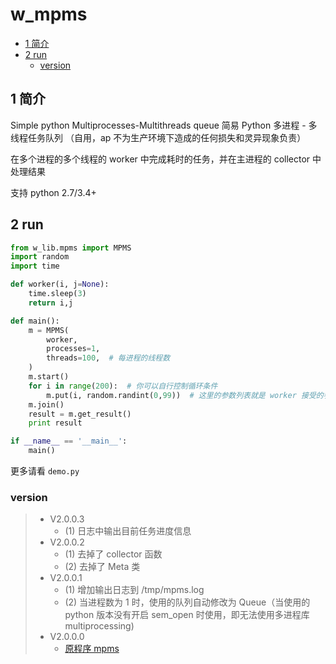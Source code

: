 # w_mpms
<!-- vim-markdown-toc GFM -->

* [1 简介](#1-简介)
* [2 run](#2-run)
    * [version](#version)

<!-- vim-markdown-toc -->

## 1 简介
Simple python Multiprocesses-Multithreads queue
简易 Python 多进程 - 多线程任务队列
（自用，ap 不为生产环境下造成的任何损失和灵异现象负责）

在多个进程的多个线程的 worker 中完成耗时的任务，并在主进程的 collector 中处理结果

支持 python 2.7/3.4+

## 2 run

```python
from w_lib.mpms import MPMS
import random
import time

def worker(i, j=None):
    time.sleep(3)
    return i,j

def main():
    m = MPMS(
        worker,
        processes=1,
        threads=100,  # 每进程的线程数
    )
    m.start()
    for i in range(200):  # 你可以自行控制循环条件
        m.put(i, random.randint(0,99))  # 这里的参数列表就是 worker 接受的参数
    m.join()
    result = m.get_result()
    print result

if __name__ == '__main__':
    main()
```
更多请看 `demo.py`

### version

> * V2.0.0.3
>   * (1) 日志中输出目前任务进度信息
> * V2.0.0.2
>   * (1) 去掉了 collector 函数
>   * (2) 去掉了 Meta 类
> * V2.0.0.1
>   * (1) 增加输出日志到 /tmp/mpms.log
>   * (2) 当进程数为 1 时，使用的队列自动修改为 Queue（当使用的 python 版本没有开启 sem_open 时使用，即无法使用多进程库 multiprocessing)
> * V2.0.0.0
>   * [原程序 mpms](https://github.com/aploium/mpms)
